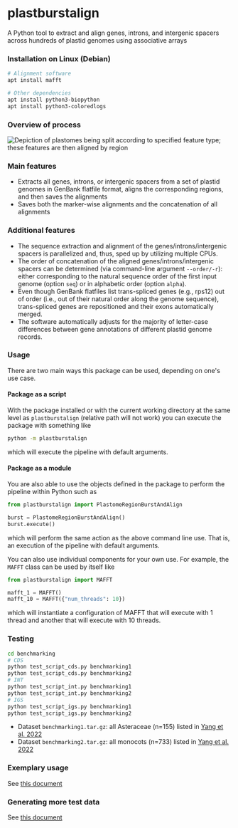 # plastburstalign
A Python tool to extract and align genes, introns, and intergenic spacers across hundreds of plastid genomes using associative arrays

### Installation on Linux (Debian)
```bash
# Alignment software
apt install mafft

# Other dependencies
apt install python3-biopython
apt install python3-coloredlogs
```

### Overview of process
![Depiction of plastomes being split according to specified feature type; these features are then aligned by region](docs/PlastomeBurstAndAlign_ProcessOverview.png)

### Main features
- Extracts all genes, introns, or intergenic spacers from a set of plastid genomes in GenBank flatfile format, aligns the corresponding regions, and then saves the alignments
- Saves both the marker-wise alignments and the concatenation of all alignments

### Additional features
- The sequence extraction and alignment of the genes/introns/intergenic spacers is parallelized and, thus, sped up by utilizing multiple CPUs.
- The order of concatenation of the aligned genes/introns/intergenic spacers can be determined (via command-line argument `--order/-r`): either corresponding to the natural sequence order of the first input genome (option `seq`) or in alphabetic order (option `alpha`).
- Even though GenBank flatfiles list trans-spliced genes (e.g., rps12) out of order (i.e., out of their natural order along the genome sequence), trans-spliced genes are repositioned and their exons automatically merged.
- The software automatically adjusts for the majority of letter-case differences between gene annotations of different plastid genome records.

### Usage
There are two main ways this package can be used, depending on one's use case.

#### Package as a script
With the package installed or with the current working directory at the same level as `plastburstalign` (relative path will not work) you can execute the package with something like
```bash
python -m plastburstalign
```
which will execute the pipeline with default arguments.

#### Package as a module
You are also able to use the objects defined in the package to perform the pipeline within Python such as

```python
from plastburstalign import PlastomeRegionBurstAndAlign

burst = PlastomeRegionBurstAndAlign()
burst.execute()
```
which will perform the same action as the above command line use. That is, an execution of the pipeline with default arguments.

You can also use individual components for your own use. For example, the `MAFFT` class can be used by itself like

```python
from plastburstalign import MAFFT

mafft_1 = MAFFT()
mafft_10 = MAFFT({"num_threads": 10})
```
which will instantiate a configuration of MAFFT that will execute with 1 thread and another that will execute with 10 threads.

### Testing
```bash
cd benchmarking
# CDS
python test_script_cds.py benchmarking1
python test_script_cds.py benchmarking2
# INT
python test_script_int.py benchmarking1
python test_script_int.py benchmarking2
# IGS
python test_script_igs.py benchmarking1
python test_script_igs.py benchmarking2
```
- Dataset `benchmarking1.tar.gz`: all Asteraceae (n=155) listed in [Yang et al. 2022](https://www.frontiersin.org/journals/plant-science/articles/10.3389/fpls.2022.808156)
- Dataset `benchmarking2.tar.gz`: all monocots (n=733) listed in [Yang et al. 2022](https://www.frontiersin.org/journals/plant-science/articles/10.3389/fpls.2022.808156)

### Exemplary usage
See [this document](https://github.com/michaelgruenstaeudl/PlastomeBurstAndAlign/blob/main/docs/exemplary_usage.md)


### Generating more test data
See [this document](https://github.com/michaelgruenstaeudl/PlastomeBurstAndAlign/blob/main/docs/generating_test_data.md)

